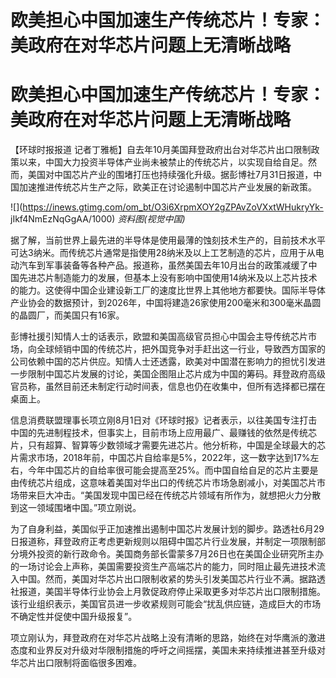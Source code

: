 # 欧美担心中国加速生产传统芯片！专家：美政府在对华芯片问题上无清晰战略

# 欧美担心中国加速生产传统芯片！专家：美政府在对华芯片问题上无清晰战略

【环球时报报道
记者丁雅栀】自去年10月美国拜登政府出台对华芯片出口限制政策以来，中国大力投资半导体产业尚未被禁止的传统芯片，以实现自给自足。然而，美国对中国芯片产业的围堵打压也持续强化升级。据彭博社7月31日报道，中国加速推进传统芯片生产之际，欧美正在讨论遏制中国芯片产业发展的新政策。

![](https://inews.gtimg.com/om_bt/O3i6XrpmXOY2gZPAvZoVXxtWHukryYk-
jIkf4NmEzNqGgAA/1000) _资料图(视觉中国)_

据了解，当前世界上最先进的半导体是使用最薄的蚀刻技术生产的，目前技术水平可达3纳米。而传统芯片通常是指使用28纳米及以上工艺制造的芯片，应用于从电动汽车到军事装备等各种产品。报道称，虽然美国去年10月出台的政策减缓了中国先进芯片制造能力的发展，但基本上没有影响中国使用14纳米及以上芯片技术的能力。这使得中国企业建设新工厂的速度比世界上其他地方都要快。国际半导体产业协会的数据预计，到2026年，中国将建造26家使用200毫米和300毫米晶圆的晶圆厂，而美国只有16家。

彭博社援引知情人士的话表示，欧盟和美国高级官员担心中国会主导传统芯片市场，向全球倾销中国的传统芯片，把外国竞争对手赶出这一行业，导致西方国家的公司依赖中国的芯片供应。知情人士还透露，欧美对中国潜在影响力的担忧引发进一步限制中国芯片发展的讨论，美国企图阻止芯片成为中国的筹码。拜登政府高级官员称，虽然目前还未制定行动时间表，信息也仍在收集中，但所有选择都已摆在桌面上。

信息消费联盟理事长项立刚8月1日对《环球时报》记者表示，以往美国专注打击中国的先进制程技术，但事实上，目前市场上应用最广、最赚钱的依然是传统芯片，只有超算、智算等少数领域才需要先进芯片。他分析称，中国是全球最大的芯片需求市场，2018年前，中国芯片自给率是5%，2022年，这一数字达到17%左右，今年中国芯片的自给率很可能会提高至25%。而中国自给自足的芯片主要是由传统芯片组成，这意味着美国对华出口的传统芯片市场急剧减小，对美国芯片市场带来巨大冲击。“美国发现中国已经在传统芯片领域有所作为，就想把火力分散到这一领域围堵中国。”项立刚说。

为了自身利益，美国似乎正加速推出遏制中国芯片发展计划的脚步。路透社6月29日报道称，拜登政府正考虑更新规则以阻碍中国芯片行业发展，并制定一项限制部分境外投资的新行政命令。美国商务部长雷蒙多7月26日也在美国企业研究所主办的一场讨论会上声称，美国需要投资生产高端芯片的能力，同时阻止最先进技术流入中国。然而，美国对华芯片出口限制收紧的势头引发美国芯片行业不满。据路透社报道，美国半导体行业协会上月敦促政府停止采取更多对华芯片出口限制措施。该行业组织表示，美国官员进一步收紧规则可能会“扰乱供应链，造成巨大的市场不确定性并促使中国升级报复”。

项立刚认为，拜登政府在对华芯片战略上没有清晰的思路，始终在对华鹰派的激进态度和业界反对升级对华限制措施的呼吁之间摇摆，美国未来持续推进甚至升级对华芯片出口限制将面临很多困难。

